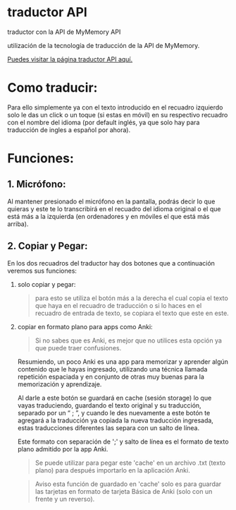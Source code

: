 # traductor API

traductor con la API de MyMemory API 

utilización de la tecnología de traducción de la API de MyMemory.

[ Puedes visitar la página traductor API aquí. ]( https://juandi-dt.github.io/traductor-api.github.io/ )

# Como traducir: 


Para ello simplemente ya con el texto introducido en el recuadro izquierdo solo le das un click o un toque (si estas en móvil) en su respectivo recuadro con el nombre del idioma (por default inglés, ya que solo hay para traducción de ingles a español por ahora). 


# Funciones: 
  

## 1.  Micrófono: 


Al mantener presionado el micrófono en la pantalla, podrás decir lo que quieras y este te lo transcribirá en el recuadro del idioma original o el que está más a la izquierda (en ordenadores y en móviles el que está más arriba). 

## 2. Copiar y Pegar: 

  

En los dos recuadros del traductor hay dos botones que a continuación veremos sus funciones: 

1.  solo copiar y pegar: 

    > para esto se utiliza el botón más a la derecha el cual copia el texto que haya en el recuadro de traducción o si lo haces en el recuadro de entrada de texto, se copiara el texto que este en este. 

  

2. copiar en formato plano para apps como Anki: 

    > Si no sabes que es Anki, es mejor que no utilices esta opción ya que puede traer confusiones. 

  

    Resumiendo, un poco Anki es una app para memorizar y aprender algún contenido que le hayas ingresado, utilizando una técnica llamada repetición espaciada y en conjunto de otras muy buenas para la memorización y aprendizaje. 

  

    Al darle a este botón se guardará en cache (sesión storage) lo que vayas traduciendo, guardando el texto original y su traducción, separado por un “ ; ”, y cuando le des nuevamente a este botón te agregará a la traducción ya copiada la nueva traducción ingresada, estas traducciones diferentes las separa con un salto de línea. 

  

    Este formato con separación de ';' y salto de línea es el formato de texto plano admitido por la app Anki. 

  

    > Se puede utilizar para pegar este 'cache' en un archivo .txt (texto plano) para después importarlo en la aplicación Anki. 

  

    >Aviso esta función de guardado en 'cache' solo es para guardar las tarjetas en formato de tarjeta Básica de Anki (solo con un frente y un reverso). 
